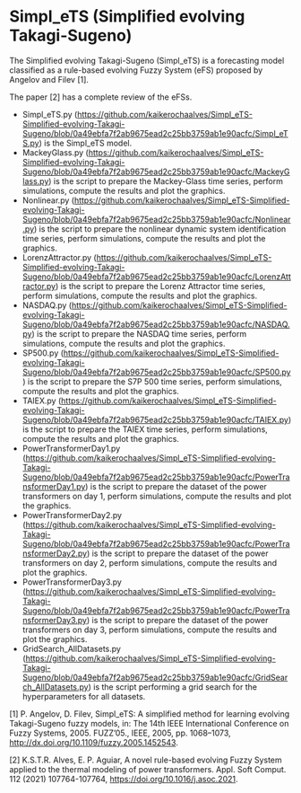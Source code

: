 # Simpl_eTS (Simplified evolving Takagi-Sugeno)

The Simplified evolving Takagi-Sugeno (Simpl_eTS) is a forecasting model classified as a rule-based evolving Fuzzy System (eFS) proposed by Angelov and Filev [1].

The paper [2] has a complete review of the eFSs.

- Simpl_eTS.py (https://github.com/kaikerochaalves/Simpl_eTS-Simplified-evolving-Takagi-Sugeno/blob/0a49ebfa7f2ab9675ead2c25bb3759ab1e90acfc/Simpl_eTS.py) is the Simpl_eTS model.
- MackeyGlass.py (https://github.com/kaikerochaalves/Simpl_eTS-Simplified-evolving-Takagi-Sugeno/blob/0a49ebfa7f2ab9675ead2c25bb3759ab1e90acfc/MackeyGlass.py) is the script to prepare the Mackey-Glass time series, perform simulations, compute the results and plot the graphics.
- Nonlinear.py (https://github.com/kaikerochaalves/Simpl_eTS-Simplified-evolving-Takagi-Sugeno/blob/0a49ebfa7f2ab9675ead2c25bb3759ab1e90acfc/Nonlinear.py) is the script to prepare the nonlinear dynamic system identification time series, perform simulations, compute the results and plot the graphics.
- LorenzAttractor.py (https://github.com/kaikerochaalves/Simpl_eTS-Simplified-evolving-Takagi-Sugeno/blob/0a49ebfa7f2ab9675ead2c25bb3759ab1e90acfc/LorenzAttractor.py) is the script to prepare the Lorenz Attractor time series, perform simulations, compute the results and plot the graphics.
- NASDAQ.py (https://github.com/kaikerochaalves/Simpl_eTS-Simplified-evolving-Takagi-Sugeno/blob/0a49ebfa7f2ab9675ead2c25bb3759ab1e90acfc/NASDAQ.py) is the script to prepare the NASDAQ time series, perform simulations, compute the results and plot the graphics.
- SP500.py (https://github.com/kaikerochaalves/Simpl_eTS-Simplified-evolving-Takagi-Sugeno/blob/0a49ebfa7f2ab9675ead2c25bb3759ab1e90acfc/SP500.py) is the script to prepare the S7P 500 time series, perform simulations, compute the results and plot the graphics.
- TAIEX.py (https://github.com/kaikerochaalves/Simpl_eTS-Simplified-evolving-Takagi-Sugeno/blob/0a49ebfa7f2ab9675ead2c25bb3759ab1e90acfc/TAIEX.py) is the script to prepare the TAIEX time series, perform simulations, compute the results and plot the graphics.
- PowerTransformerDay1.py (https://github.com/kaikerochaalves/Simpl_eTS-Simplified-evolving-Takagi-Sugeno/blob/0a49ebfa7f2ab9675ead2c25bb3759ab1e90acfc/PowerTransformerDay1.py) is the script to prepare the dataset of the power transformers on day 1, perform simulations, compute the results and plot the graphics.
- PowerTransformerDay2.py (https://github.com/kaikerochaalves/Simpl_eTS-Simplified-evolving-Takagi-Sugeno/blob/0a49ebfa7f2ab9675ead2c25bb3759ab1e90acfc/PowerTransformerDay2.py) is the script to prepare the dataset of the power transformers on day 2, perform simulations, compute the results and plot the graphics.
- PowerTransformerDay3.py (https://github.com/kaikerochaalves/Simpl_eTS-Simplified-evolving-Takagi-Sugeno/blob/0a49ebfa7f2ab9675ead2c25bb3759ab1e90acfc/PowerTransformerDay3.py) is the script to prepare the dataset of the power transformers on day 3, perform simulations, compute the results and plot the graphics.
- GridSearch_AllDatasets.py (https://github.com/kaikerochaalves/Simpl_eTS-Simplified-evolving-Takagi-Sugeno/blob/0a49ebfa7f2ab9675ead2c25bb3759ab1e90acfc/GridSearch_AllDatasets.py) is the script performing a grid search for the hyperparameters for all datasets.

[1] P. Angelov, D. Filev, Simpl_eTS: A simplified method for learning evolving Takagi-Sugeno fuzzy models, in: The 14th IEEE International Conference on Fuzzy Systems, 2005. FUZZ’05., IEEE, 2005, pp. 1068–1073, http://dx.doi.org/10.1109/fuzzy.2005.1452543.

[2] K.S.T.R. Alves, E. P. Aguiar, A novel rule-based evolving Fuzzy System applied to the thermal modeling of power transformers. Appl. Soft Comput. 112 (2021) 107764-107764, https://doi.org/10.1016/j.asoc.2021.
